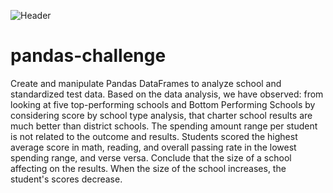 ![Header](https://github.com/yaf978/pandas-challenge/GitHub_banner_small.png)
# pandas-challenge
Create and manipulate Pandas DataFrames to analyze school and standardized test data.
Based on the data analysis, we have observed:
from looking at five top-performing schools and Bottom Performing Schools by considering score by school type analysis, that charter school results are much better than district schools.
The spending amount range per student is not related to the outcome and results. Students scored the highest average score in math, reading, and overall passing rate in the lowest spending range, and verse versa.
Conclude that the size of a school affecting on the results. When the size of the school increases, the student's scores decrease.
